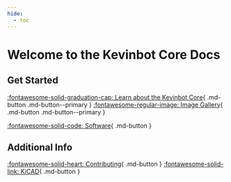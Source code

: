 ```yaml
---
hide:
  - toc
---
```


# Welcome to the Kevinbot Core Docs

## Get Started

[:fontawesome-solid-graduation-cap: Learn about the Kevinbot Core](learn.md){ .md-button .md-button--primary }
[:fontawesome-regular-image: Image Gallery](gallery.md){ .md-button .md-button--primary }

[:fontawesome-solid-code: Software](software.md){ .md-button }

## Additional Info

[:fontawesome-solid-heart: Contributing](contributing.md){ .md-button }
[:fontawesome-solid-link: KiCAD](https://www.kicad.org/){ .md-button }
